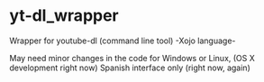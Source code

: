 # yt-dl_wrapper
Wrapper for youtube-dl (command line tool) -Xojo language-

May need minor changes in the code for Windows or Linux, (OS X development right now)
Spanish interface only (right now, again)
